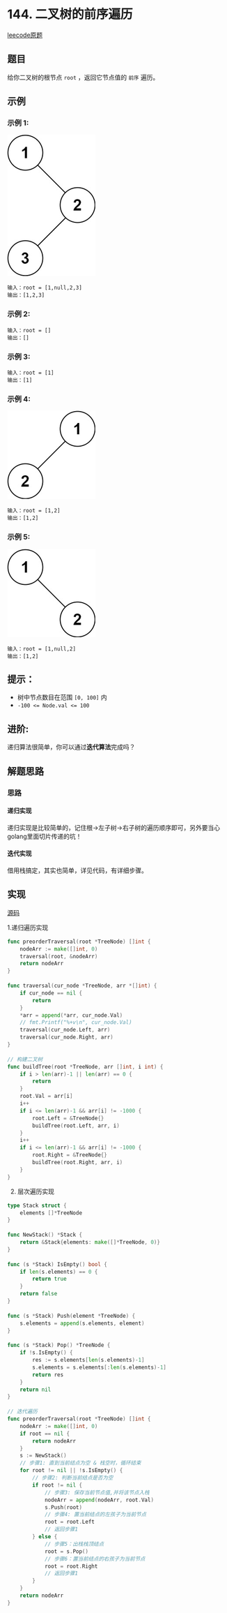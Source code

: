 # 144. 二叉树的前序遍历

[leecode原题](https://leetcode.cn/problems/binary-tree-preorder-traversal/)

## 题目
给你二叉树的根节点 `root` ，返回它节点值的 `前序` 遍历。

## 示例

### 示例 1:
![](images/inorder_1.jpg)
```text
输入：root = [1,null,2,3]
输出：[1,2,3]
```

### 示例 2:

```text
输入：root = []
输出：[]
```

### 示例 3:

```text
输入：root = [1]
输出：[1]
```

### 示例 4:
![](images/inorder_5.jpg)
```text
输入：root = [1,2]
输出：[1,2]
```

### 示例 5:
![](images/inorder_4.jpg)
```text
输入：root = [1,null,2]
输出：[1,2]
```

## 提示：
- 树中节点数目在范围 `[0, 100]` 内
- `-100 <= Node.val <= 100`

## 进阶:
递归算法很简单，你可以通过**迭代算法**完成吗？

## 解题思路

### 思路
#### 递归实现
递归实现是比较简单的，记住根->左子树->右子树的遍历顺序即可，另外要当心golang里面切片传递的坑！

#### 迭代实现
借用栈搞定，其实也简单，详见代码，有详细步骤。

## 实现

[源码](./code/144-binary-tree-preorder-traversal/main.go)

1.递归遍历实现
```go
func preorderTraversal(root *TreeNode) []int {
	nodeArr := make([]int, 0)
	traversal(root, &nodeArr)
	return nodeArr
}

func traversal(cur_node *TreeNode, arr *[]int) {
	if cur_node == nil {
		return
	}
	*arr = append(*arr, cur_node.Val)
	// fmt.Printf("%+v\n", cur_node.Val)
	traversal(cur_node.Left, arr)
	traversal(cur_node.Right, arr)
}

// 构建二叉树
func buildTree(root *TreeNode, arr []int, i int) {
	if i > len(arr)-1 || len(arr) == 0 {
		return
	}
	root.Val = arr[i]
	i++
	if i <= len(arr)-1 && arr[i] != -1000 {
		root.Left = &TreeNode{}
		buildTree(root.Left, arr, i)
	}
	i++
	if i <= len(arr)-1 && arr[i] != -1000 {
		root.Right = &TreeNode{}
		buildTree(root.Right, arr, i)
	}
}
```

2. 层次遍历实现
```go
type Stack struct {
	elements []*TreeNode
}

func NewStack() *Stack {
	return &Stack{elements: make([]*TreeNode, 0)}
}

func (s *Stack) IsEmpty() bool {
	if len(s.elements) == 0 {
		return true
	}
	return false
}

func (s *Stack) Push(element *TreeNode) {
	s.elements = append(s.elements, element)
}

func (s *Stack) Pop() *TreeNode {
	if !s.IsEmpty() {
		res := s.elements[len(s.elements)-1]
		s.elements = s.elements[:len(s.elements)-1]
		return res
	}
	return nil
}

// 迭代遍历
func preorderTraversal(root *TreeNode) []int {
	nodeArr := make([]int, 0)
	if root == nil {
		return nodeArr
	}
	s := NewStack()
	// 步骤1: 直到当前结点为空 & 栈空时，循环结束
	for root != nil || !s.IsEmpty() {
		// 步骤2: 判断当前结点是否为空
		if root != nil {
			// 步骤3: 保存当前节点值,并将该节点入栈
			nodeArr = append(nodeArr, root.Val)
			s.Push(root)
			// 步骤4: 置当前结点的左孩子为当前节点
			root = root.Left
			// 返回步骤1
		} else {
			// 步骤5：出栈栈顶结点
			root = s.Pop()
			// 步骤6：置当前结点的右孩子为当前节点
			root = root.Right
			// 返回步骤1
		}
	}
	return nodeArr
}
```